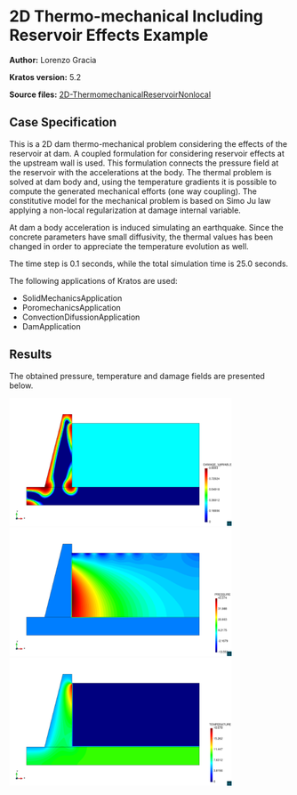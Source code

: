 # 2D Thermo-mechanical Including Reservoir Effects Example

**Author:** Lorenzo Gracia

**Kratos version:** 5.2

**Source files:** [2D-ThermomechanicalReservoirNonlocal](https://github.com/KratosMultiphysics/Examples/tree/master/dam/use_cases/2d_dam_thermo_mechanical_with_reservoir/source)

## Case Specification

This is a 2D dam thermo-mechanical problem considering the effects of the reservoir at dam. A coupled formulation for considering reservoir effects at the upstream wall is used. This formulation connects the pressure field at the reservoir with the accelerations at the body. The thermal problem is solved at dam body and, using the temperature gradients it is possible to compute the generated mechanical efforts (one way coupling). The constitutive model for the mechanical problem is based on Simo Ju law applying a non-local regularization at damage internal variable.

At dam a body acceleration is induced simulating an earthquake. Since the concrete parameters have small diffusivity, the thermal values has been changed in order to appreciate the temperature evolution as well.

The time step is 0.1 seconds, while the total simulation time is 25.0 seconds.

The following applications of Kratos are used:
* SolidMechanicsApplication
* PoromechanicsApplication 
* ConvectionDifussionApplication
* DamApplication

## Results

The obtained pressure, temperature and damage fields are presented below.  

<img
  src="data/2d_thermo_mechanical_reservoir_damage_post.png"
  width="400"
  title="Summer">
<img
  src="data/2d_thermo_mechanical_reservoir_pressure_post.png"
  width="400"
  title="Winter">
  <img
  src="data/2d_thermo_mechanical_reservoir_temp_post.png"
  width="400"
  title="Winter">